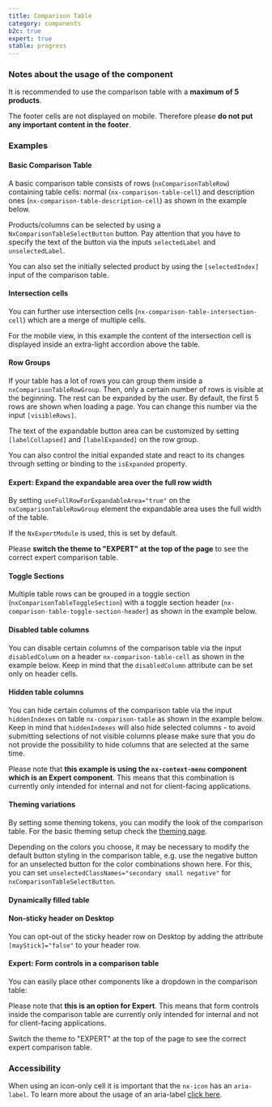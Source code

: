 ```yaml
---
title: Comparison Table
category: components
b2c: true
expert: true
stable: progress
---
```


### Notes about the usage of the component

It is recommended to use the comparison table with a **maximum of 5 products**.

The footer cells are not displayed on mobile. Therefore please **do not put any important content in the footer**.

### Examples

#### Basic Comparison Table

A basic comparison table consists of rows (`nxComparisonTableRow`) containing table cells: normal (`nx-comparison-table-cell`) and description ones (`nx-comparison-table-description-cell`) as shown in the example below.

Products/columns can be selected by using a `NxComparisonTableSelectButton` button. Pay attention that you have to specify the text of the button via the inputs `selectedLabel` and `unselectedLabel`.

You can also set the initially selected product by using the `[selectedIndex]` input of the comparison table.

<!-- example(comparison-table) -->

#### Intersection cells

You can further use intersection cells (`nx-comparison-table-intersection-cell`) which are a merge of multiple cells.

For the mobile view, in this example the content of the intersection cell is displayed inside an extra-light accordion above the table.

<!-- example(comparison-table-with-intersection) -->

#### Row Groups

If your table has a lot of rows you can group them inside a `nxComparisonTableRowGroup`. Then, only a certain number of rows is visible at the beginning. The rest can be expanded by the user. By default, the first 5 rows are shown when loading a page. You can change this number via the input `[visibleRows]`.

The text of the expandable button area can be customized by setting `[labelCollapsed]` and `[labelExpanded]` on the row group.

You can also control the initial expanded state and react to its changes through setting or binding to the `isExpanded` property.

<!-- example(comparison-table-row-group) -->

<div class="docs-expert-container">

#### Expert: Expand the expandable area over the full row width

By setting `useFullRowForExpandableArea="true"` on the `nxComparisonTableRowGroup` element the expandable area uses the full width of the table.

If the `NxExpertModule` is used, this is set by default.

Please **switch the theme to "EXPERT" at the top of the page** to see the correct expert comparison table.

<!-- example(comparison-table-expandable-area) -->

</div>

#### Toggle Sections

Multiple table rows can be grouped in a toggle section (`nxComparisonTableToggleSection`) with a toggle section header (`nx-comparison-table-toggle-section-header`) as shown in the example below.

<!-- example(comparison-table-with-toggle-sections) -->

#### Disabled table columns

You can disable certain columns of the comparison table via the input `disabledColumn` on a header `nx-comparison-table-cell` as shown in the example below. Keep in mind that the `disabledColumn` attribute can be set only on header cells.

<!-- example(comparison-table-disabled-columns) -->

#### Hidden table columns

You can hide certain columns of the comparison table via the input `hiddenIndexes` on table `nx-comparison-table` as shown in the example below. Keep in mind that `hiddenIndexes` will also hide selected columns - to avoid submitting selections of not visible columns please make sure that you do not provide the possibility to hide columns that are selected at the same time. 

Please note that **this example is using the `nx-context-menu` component which is an Expert component**. This means that this combination is currently only intended for internal and not for client-facing applications.

<!-- example(comparison-table-hidden-columns) -->

<div class="docs-private">

#### Theming variations

By setting some theming tokens, you can modify the look of the comparison table. For the basic theming setup check the [theming page](./documentation/theming). 

Depending on the colors you choose, it may be necessary to modify the default button styling in the comparison table, e.g. use the negative button for an unselected button for the color combinations shown here. For this, you can set `unselectedClassNames="secondary small negative"` for `nxComparisonTableSelectButton`.

<!-- example(comparison-table-private-modify-theming, { "privateExample": true, "hideStackblitzButton": true }) -->

</div>

#### Dynamically filled table

<!-- example(comparison-table-dynamic) -->

#### Non-sticky header on Desktop

You can opt-out of the sticky header row on Desktop by adding the attribute `[mayStick]="false"` to your header row.

<!-- example(comparison-table-non-sticky-header) -->

<div class="docs-expert-container">

#### Expert: Form controls in a comparison table

You can easily place other components like a dropdown in the comparison table:

Please note that **this is an option for Expert**. This means that form controls inside the comparison table are currently only intended for internal and not for client-facing applications.

Switch the theme to "EXPERT" at the top of the page to see the correct expert comparison table.

<!-- example(comparison-table-form-elements) -->

</div>

### Accessibility
When using an icon-only cell it is important that the `nx-icon` has an `aria-label`. To learn more about the usage of an aria-label [click here](./documentation/accessibility/overview#usage-of-aria-label).
